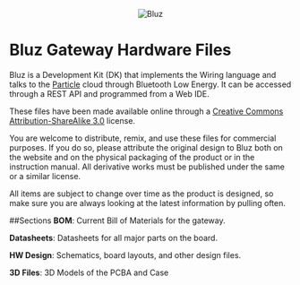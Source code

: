 <p align="center" >
<img src="http://bluz.io/static/img/logo.png" alt="Bluz" title="Bluz">
</p>

Bluz Gateway Hardware Files
==========
Bluz is a Development Kit (DK) that implements the Wiring language and talks to the [Particle](https://www.particle.io/) cloud through Bluetooth Low Energy. It can be accessed through a REST API and programmed from a Web IDE.

These files have been made available online through a [Creative Commons Attribution-ShareAlike 3.0](http://creativecommons.org/licenses/by-sa/3.0/) license.

You are welcome to distribute, remix, and use these files for commercial purposes. If you do so, please attribute the original design to Bluz both on the website and on the physical packaging of the product or in the instruction manual. All derivative works must be published under the same or a similar license.

All items are subject to change over time as the product is designed, so make sure you are always looking at the latest information by pulling often.

##Sections
<b>BOM</b>: Current Bill of Materials for the gateway.

<b>Datasheets</b>: Datasheets for all major parts on the board.

<b>HW Design</b>: Schematics, board layouts, and other design files.

<b>3D Files</b>: 3D Models of the PCBA and Case
